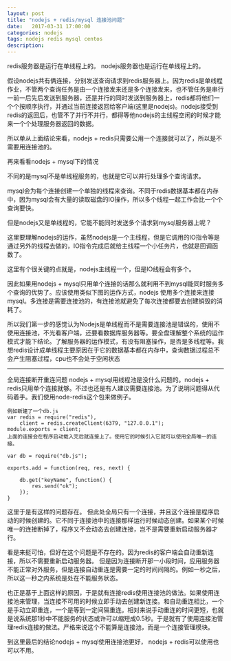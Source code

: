 ```yaml
---
layout: post
title: "nodejs + redis/mysql 连接池问题"
date:   2017-03-31 17:00:00
categories: nodejs
tags: nodejs redis mysql centos
description:
---
```

redis服务器是运行在单线程上的。
nodejs服务器也是运行在单线程上的。

假设nodejs共有俩连接，分别发送查询请求到redis服务器上。因为redis是单线程作业，不管两个查询任务是由一个连接发来还是多个连接发来，也不管任务是串行一前一后先后发送到服务器，还是并行的同时发送到服务器上，redis都将他们一个个按顺序执行，并通过当前连接返回给客户端(这里是nodejs)。nodejs接受到redis的返回后，也管不了并行不并行，都得等他nodejs的主线程空闲的时候才能来一个个处理服务器返回的数据。

所以单从上面结论来看，nodejs + redis只需要公用一个连接就可以了，所以是不需要用连接池的。

再来看看nodejs + mysql下的情况

不同的是mysql不是单线程服务的，也就是它可以并行处理多个查询请求。

mysql会为每个连接创建一个单独的线程来查询。不同于redis数据基本都在内存中，因为mysql会有大量的读取磁盘的IO操作，所以多个线程一起工作会比一个个查询要快。

但是nodejs又是单线程的，它能不能同时发送多个请求到mysql服务器上呢？

这里要理解nodejs的运作，虽然nodejs是一个主线程，但是它调用的IO指令等是通过另外的线程去做的，IO指令完成后就给主线程一个小任务片，也就是回调函数了。

这里有个很关键的点就是，nodejs主线程一个，但是IO线程会有多个。

因此如果用nodejs + mysql只用单个连接的话那么就利用不到mysql能同时服务多个查询的优势了。应该使用类似下图的运作方式，nodejs 使用多个连接来连接mysql。多连接是需要连接池的，有连接池就避免了每次连接都要去创建销毁的消耗了。

所以我们第一步的感觉认为Nodejs是单线程而不是需要连接池是错误的，使用不使用连接池，不光看客户端，还要看数据库服务器等。要全盘理解整个系统的运作模式才能下结论。了解服务器的运作模式，有没有阻塞操作，是否是多线程等。我想redis设计成单线程主要原因在于它的数据基本都在内存中，查询数据过程总不会产生阻塞过程，cpu也不会处于空闲状态

---
全局连接断开重连问题
nodejs + mysql用线程池是没什么问题的。nodejs + redis只用单个连接就够。不过也还是有人建议需要连接池。为了说明问题得从代码着手。我们使用node-redis这个包来做例子。
```
例如新建了一个db.js
var redis = require("redis"),
    client = redis.createClient(6379, "127.0.0.1");
module.exports = client;
上面的连接会在程序启动载入完后就连接上了。使用它的时候引入它就可以使用全局唯一的连接。

var db = require("db.js");

exports.add = function(req, res, next) {

    db.get("keyName", function() {
        res.send("ok");
    });
}
```
这里于是有这样的问题存在。
但此处全局只有一个连接，并且这个连接是程序启动的时候创建的。它不同于连接池中的连接那样运行时候动态创建。如果某个时候唯一的连接断掉了，程序又不会动态去创建连接，岂不是需要重新启动服务器才行。

看是来挺可怕，但好在这个问题是不存在的。因为redis的客户端会自动重新连接，所以不需要重新启动服务器。
但是因为连接断开那一小段时间，应用服务器不能正常对外服务，但是连接自动重连是需要一定的时间间隔的。例如一秒之后，所以这一秒之内系统是处在不能服务状态。

也正是基于上面这样的原因，于是就有连接redis使用连接池的做法。如果使用连接池来管理，当连接不可用的时候立即手动去创建新连接。和自动重连相比，一个是手动立即重连，一个是等到一定间隔重连。相对来说手动重连的时间更短，也就是说系统那1秒中不能服务的状态或许可以缩短成0.5秒。于是就有了使用连接池管理redis连接的做法。严格来说这个不能算是连接池，而是一个连接管理模块。

到这里最后的结论nodejs + mysql使用连接池更好， nodejs + redis可以使用也可以不用。
